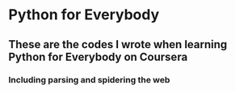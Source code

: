 # Python for Everybody
## These are the codes I wrote when learning Python for Everybody on Coursera
### Including parsing and spidering the web